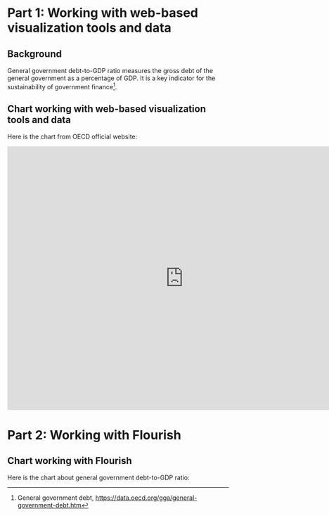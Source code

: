 # Part 1: Working with web-based visualization tools and data
## Background
General government debt-to-GDP ratio measures the gross debt of the general government as a percentage of GDP. It is a key indicator for the sustainability of government finance[^1]. 
## Chart working with web-based visualization tools and data
Here is the chart from OECD official website:
<iframe src="https://data.oecd.org/chart/6XKi" width="800" height="600" style="border: 0" mozallowfullscreen="true" webkitallowfullscreen="true" allowfullscreen="true"><a href="https://data.oecd.org/chart/6XKi" target="_blank">OECD Chart: General government debt, Total, % of GDP, Annual, 2020</a></iframe>

[^1]: General government debt, https://data.oecd.org/gga/general-government-debt.htm

# Part 2: Working with Flourish
## Chart working with Flourish
Here is the chart about general government debt-to-GDP ratio:
<div class="flourish-embed flourish-chart" data-src="visualisation/12550638"><script src="https://public.flourish.studio/resources/embed.js"></script></div>
